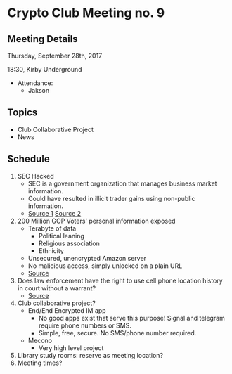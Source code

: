 # Crypto Club Meeting no. 9

## Meeting Details

Thursday, September 28th, 2017

18:30, Kirby Underground

* Attendance:
	* Jakson

## Topics
* Club Collaborative Project
* News

## Schedule
1. SEC Hacked
	* SEC is a government organization that manages business market information.
	* Could have resulted in illicit trader gains using non-public information.
	* [Source 1](https://www.washingtonpost.com/news/business/wp/2017/09/20/sec-reveals-it-was-hacked-information-may-have-been-used-for-illegal-stock-trades/?utm_term=.7f574ff1b4e4) [Source 2](http://money.cnn.com/2017/09/20/investing/sec-edgar-hacking/index.html?iid=EL)
2. 200 Million GOP Voters' personal information exposed
	* Terabyte of data
		* Political leaning
		* Religious association
		* Ethnicity
	* Unsecured, unencrypted Amazon server
	* No malicious access, simply unlocked on a plain URL
	* [Source](https://gizmodo.com/gop-data-firm-accidentally-leaks-personal-details-of-ne-1796211612)
3. Does law enforcement have the right to use cell phone location history in court without a warrant?
	* [Source](https://motherboard.vice.com/en_us/article/59zq5x/scotus-cell-location-privacy-op-ed)
4. Club collaborative project?
	* End/End Encrypted IM app
		* No good apps exist that serve this purpose! Signal and telegram require phone numbers or SMS.
		* Simple, free, secure. No SMS/phone number required.
	* Mecono
		* Very high level project
5. Library study rooms: reserve as meeting location?
6. Meeting times?
